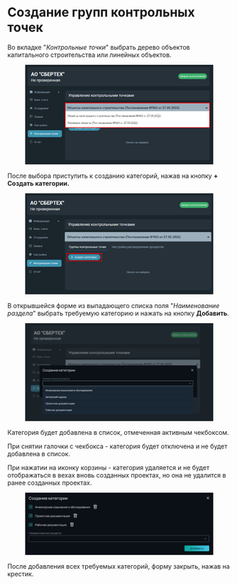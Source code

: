 # Создание групп контрольных точек

Во вкладке "_Контрольные точки_" выбрать дерево объектов капитального строительства или линейных объектов.

<figure><img src="../../gitbook/assets/image (83).png" alt=""><figcaption></figcaption></figure>

После выбора приступить к созданию категорий, нажав на кнопку **+ Создать категории.**

<figure><img src="../../gitbook/assets/image (84).png" alt=""><figcaption></figcaption></figure>

В открывшейся форме из выпадающего списка поля "_Наименование раздела_" выбрать требуемую категорию и нажать на кнопку **Добавить**.&#x20;

<figure><img src="../../gitbook/assets/image (57).png" alt=""><figcaption></figcaption></figure>

Категория будет добавлена в список, отмеченная активным чекбоксом.

При снятии галочки с чекбокса - категория будет отключена и не будет добавлена в список.

При нажатии на иконку корзины - категория удаляется и не будет отображаться в вехах вновь созданных проектах, но она не удалится в ранее созданных проектах.

<figure><img src="../../gitbook/assets/image (58).png" alt=""><figcaption></figcaption></figure>

После добавления всех требуемых категорий, форму закрыть, нажав на крестик.
